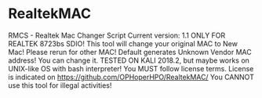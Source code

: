# RealtekMAC
RMCS - Realtek Mac Changer Script
Current version: 1.1
ONLY FOR REALTEK 8723bs SDIO!
This tool will change your original MAC to New Mac! 
Please rerun for other MAC!
Default generates Unknown Vendor MAC address! You can change it.
TESTED ON KALI 2018.2, but maybe works on UNIX-like OS with bash 
interpreter!
You MUST follow license terms. License is indicated on 
https://github.com/OPHoperHPO/RealtekMAC/
You CANNOT use this tool for illegal activities!
